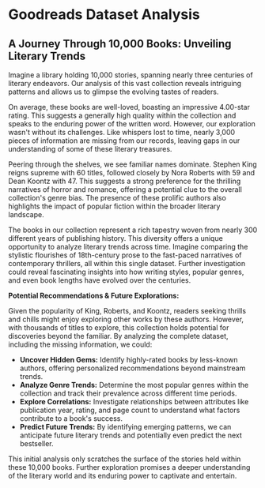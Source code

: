 # Goodreads Dataset Analysis

## A Journey Through 10,000 Books: Unveiling Literary Trends

Imagine a library holding 10,000 stories, spanning nearly three centuries of literary endeavors. Our analysis of this vast collection reveals intriguing patterns and allows us to glimpse the evolving tastes of readers.

On average, these books are well-loved, boasting an impressive 4.00-star rating. This suggests a generally high quality within the collection and speaks to the enduring power of the written word.  However, our exploration wasn't without its challenges.  Like whispers lost to time, nearly 3,000 pieces of information are missing from our records, leaving gaps in our understanding of some of these literary treasures.

Peering through the shelves, we see familiar names dominate. Stephen King reigns supreme with 60 titles, followed closely by Nora Roberts with 59 and Dean Koontz with 47.  This suggests a strong preference for the thrilling narratives of horror and romance, offering a potential clue to the overall collection's genre bias. The presence of these prolific authors also highlights the impact of popular fiction within the broader literary landscape.

The books in our collection represent a rich tapestry woven from nearly 300 different years of publishing history.  This diversity offers a unique opportunity to analyze literary trends across time.  Imagine comparing the stylistic flourishes of 18th-century prose to the fast-paced narratives of contemporary thrillers, all within this single dataset.  Further investigation could reveal fascinating insights into how writing styles, popular genres, and even book lengths have evolved over the centuries.

**Potential Recommendations & Future Explorations:**

Given the popularity of King, Roberts, and Koontz, readers seeking thrills and chills might enjoy exploring other works by these authors.  However, with thousands of titles to explore, this collection holds potential for discoveries beyond the familiar.  By analyzing the complete dataset, including the missing information, we could:

* **Uncover Hidden Gems:** Identify highly-rated books by less-known authors, offering personalized recommendations beyond mainstream trends.
* **Analyze Genre Trends:** Determine the most popular genres within the collection and track their prevalence across different time periods.
* **Explore Correlations:** Investigate relationships between attributes like publication year, rating, and page count to understand what factors contribute to a book's success.
* **Predict Future Trends:**  By identifying emerging patterns, we can anticipate future literary trends and potentially even predict the next bestseller.

This initial analysis only scratches the surface of the stories held within these 10,000 books. Further exploration promises a deeper understanding of the literary world and its enduring power to captivate and entertain.
